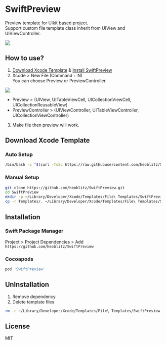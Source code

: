 # SwiftPreview

Preview template for UIkit based project.  
Support custom file template class inherit from UIView and UIViewController.

![](https://i.imgur.com/6Qr7fgp.png)

## How to use?
1. [Download Xcode Template](#Download_Xcode_Template) & [Install SwiftPreview](#Installation)  
2. Xcode > New File (Command + N)  
You can choose Preview or PreviewController.

![](https://i.imgur.com/jHhcl2M.png)
- Preview > (UIView, UITableViewCell, UICollectionViewCell, UICollectionReusableView)  
- PreviewController > (UIViewController, UITableViewController, UICollectionViewController)  

3. Make file then preview will work.

## Download Xcode Template <a id="Download_Xcode_Template"></a>

### Auto Setup 
```bash
/bin/bash -c "$(curl -fsSL https://raw.githubusercontent.com/heoblitz/SwiftPreview/main/install.sh)"
```

### Manual Setup
```bash
git clone https://github.com/heoblitz/SwiftPreview.git
cd SwiftPreview
mkdir -p ~/Library/Developer/Xcode/Templates/File\ Templates/SwiftPreview
cp -r Templates/. ~/Library/Developer/Xcode/Templates/File\ Templates/SwiftPreview
```

### 

## Installation <a id="Installation"></a>

### Swift Package Manager
Project > Project Dependencies > Add &nbsp; `https://github.com/heoblitz/SwiftPreview`  

### Cocoapods
```ruby
pod 'SwiftPreview'
```


## UnInstallation
1. Remove dependency
2. Delete template files
```bash
rm -r ~/Library/Developer/Xcode/Templates/File\ Templates/SwiftPreview
```

## License
MIT
